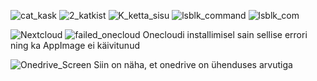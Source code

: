 ![cat_kask](https://user-images.githubusercontent.com/112877689/199838465-cb134c4f-78ba-44ce-94cd-905d0436cc82.jpg)
![2_katkist](https://user-images.githubusercontent.com/112877689/199838470-b49d0432-cb3c-4db8-8b45-997cf342fef7.jpg)
![K_ketta_sisu](https://user-images.githubusercontent.com/112877689/199838474-eb093a37-d383-4156-93be-71f1b935337e.jpg)
![lsblk_command](https://user-images.githubusercontent.com/112877689/199838478-766d15bc-97ed-4be9-afd1-dcd9f477c894.jpg)
![lsblk_com](https://user-images.githubusercontent.com/112877689/199842707-640c85f9-662f-4b1e-9bfd-1aafb47ffecd.jpg)

![Nextcloud](https://user-images.githubusercontent.com/112877689/199844566-86b4e0e9-fe5b-49b8-8b8e-07b4f56e98d4.jpg)
![failed_onecloud](https://user-images.githubusercontent.com/112877689/199852021-b0c9e9c4-cc36-455b-bba9-8de3233ee8ed.jpg)
Onecloudi installimisel sain sellise errori ning ka AppImage ei käivitunud

![Onedrive_Screen](https://user-images.githubusercontent.com/112877689/199851887-3fa6a9f0-844b-4360-9bb5-8f787dc18ab4.jpg)
Siin on näha, et onedrive on ühenduses arvutiga
